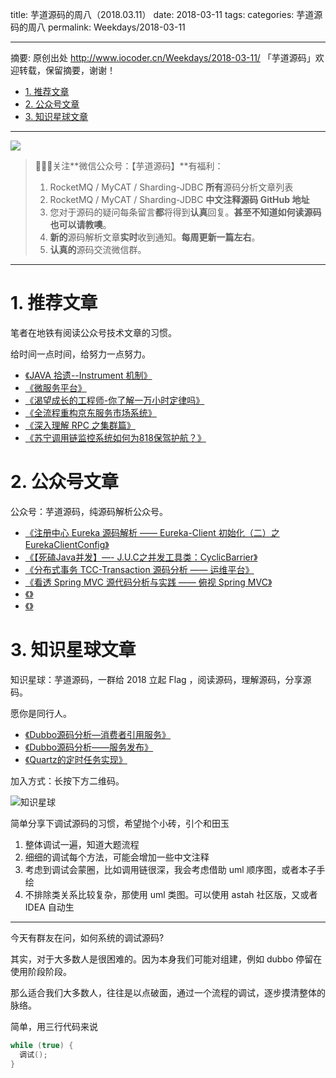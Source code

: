 title: 芋道源码的周八（2018.03.11）
date: 2018-03-11
tags:
categories: 芋道源码的周八
permalink: Weekdays/2018-03-11

-------

摘要: 原创出处 http://www.iocoder.cn/Weekdays/2018-03-11/ 「芋道源码」欢迎转载，保留摘要，谢谢！

- [1. 推荐文章](http://www.iocoder.cn/Weekdays/2018-03-11/)
- [2. 公众号文章](http://www.iocoder.cn/Weekdays/2018-03-11/)
- [3. 知识星球文章](http://www.iocoder.cn/Weekdays/2018-03-11/)

-------

![](http://www.iocoder.cn/images/common/wechat_mp_2017_07_31.jpg)

> 🙂🙂🙂关注**微信公众号：【芋道源码】**有福利：  
> 1. RocketMQ / MyCAT / Sharding-JDBC **所有**源码分析文章列表  
> 2. RocketMQ / MyCAT / Sharding-JDBC **中文注释源码 GitHub 地址**  
> 3. 您对于源码的疑问每条留言**都**将得到**认真**回复。**甚至不知道如何读源码也可以请教噢**。  
> 4. **新的**源码解析文章**实时**收到通知。**每周更新一篇左右**。  
> 5. **认真的**源码交流微信群。

-------

# 1. 推荐文章

笔者在地铁有阅读公众号技术文章的习惯。

给时间一点时间，给努力一点努力。

* [《JAVA 拾遗--Instrument 机制》](https://mp.weixin.qq.com/s?__biz=MzI0NzEyODIyOA==&mid=2247483860&idx=1&sn=5bf9cf25651f537d095bf6866e46f1ac&chksm=e9b5881fdec201094baf7b4aaacb42e70fc41e3e570b68d1da48dc419af569f231a05ca759e8&mpshare=1&scene=1&srcid=0208LtTS1MctRmWLhki196O5#rd)
* [《微服务平台》](https://mp.weixin.qq.com/s?__biz=MzI1NzQyOTM3Ng==&mid=2247484538&idx=1&sn=1551f94f2a4291e55d9f1d07a9274896&chksm=ea16de95dd615783ad60f32105db5fa38bb4bfd175e298359e4f48cda7d8070d730ce3411379&mpshare=1&scene=1&srcid=02108IEPr83lp1USwUCHY9JQ#rd)
* [《渴望成长的工程师-你了解一万小时定律吗》](https://mp.weixin.qq.com/s?__biz=MzAwMDU1MTE1OQ==&mid=2653549372&idx=1&sn=ae27a7f809a6c98430ed84c9b3b6e8b1&chksm=813a62a4b64debb2d7f93892b5ab6c7d2bf943f5e57a7a9baeab799403e02c3432dac12f670f&mpshare=1&scene=1&srcid=0208ovKwYo5XtDXmuzwJN9Ib#rd)
* [《全流程重构京东服务市场系统》](https://mp.weixin.qq.com/s?__biz=MzIwMzg1ODcwMw==&mid=2247487233&idx=1&sn=92745f976d8b3040f5880f41cab8dd6c&chksm=96c9b961a1be30779211164ba7bba67f90bb6ac3d32cde7e56218c831966dc05b252fc32a47f&mpshare=1&scene=1&srcid=0223UTVAZGr0toOVmPEMs3sk#rd)
* [《深入理解 RPC 之集群篇》](https://mp.weixin.qq.com/s?__biz=MzI0NzEyODIyOA==&mid=2247483868&idx=1&sn=c4d87865bf41259c7c623e7f004d4a57&chksm=e9b58817dec20101f7036a28ecd0319e9bc55cfee41f24bb7cf354011a496f40bc15c5fa49b1&mpshare=1&scene=1&srcid=022779I1Qv4jCFpwPfY2WHS5#rd)
* [《苏宁调用链监控系统如何为818保驾护航？》](https://mp.weixin.qq.com/s?__biz=MzIwMzg1ODcwMw==&mid=2247486749&idx=1&sn=ab3e00bbcc5f8a2b221899e2bcff3697&chksm=96c9bb7da1be326b15754cbeead8bf2bf82653558eafc7565e2b8bd8266b3a560869499bb2fb&mpshare=1&scene=1&srcid=02258A66aPKGZm4HRdmMedBc#rd)

# 2. 公众号文章

公众号：芋道源码，纯源码解析公众号。

* [《注册中心 Eureka 源码解析 —— Eureka-Client 初始化（二）之 EurekaClientConfig》](https://mp.weixin.qq.com/s?__biz=MzUzMTA2NTU2Ng==&mid=2247484183&idx=1&sn=564f2b829f90c3b33499ca5b11da11a0&chksm=fa497ca6cd3ef5b05bfcfae57f0d776caf3a36d1a4aa8c07d8066972939342f7ef402c657258#rd)
* [《【死磕Java并发】—- J.U.C之并发工具类：CyclicBarrier》](https://mp.weixin.qq.com/s?__biz=MzUzMTA2NTU2Ng==&mid=2247484184&idx=1&sn=d221688af03cbab0bf7e719fa253a266&chksm=fa497ca9cd3ef5bf394189cc2432499b93eaaf92314ee5c4dd451b6ccf3aa20ab527d56bea8e#rd)
* [《分布式事务 TCC-Transaction 源码分析 —— 运维平台》](https://mp.weixin.qq.com/s?__biz=MzUzMTA2NTU2Ng==&mid=2247484185&idx=1&sn=608a41172d0cb7c6f72e58213186f4bc&chksm=fa497ca8cd3ef5be181251d22aa64df5c779ee63cec529a0119c1f73c598115b2ade2a982ed0#rd)
* [《看透 Spring MVC 源代码分析与实践 —— 俯视 Spring MVC》](https://mp.weixin.qq.com/s?__biz=MzUzMTA2NTU2Ng==&mid=2247484187&idx=1&sn=4ddf541e7f84aeca1934403957eab61b&chksm=fa497caacd3ef5bc8a70be11220069e92a7131476382fa4316834a6c7a6f6b16b87902bdaf0c#rd)
* [《》]()
* [《》]()

# 3. 知识星球文章 

知识星球：芋道源码，一群给 2018 立起 Flag ，阅读源码，理解源码，分享源码。

愿你是同行人。

* [《Dubbo源码分析—消费者引用服务》](https://t.zsxq.com/fM7aiaQ)
* [《Dubbo源码分析——服务发布》](https://t.zsxq.com/qb6MN7U)
* [《Quartz的定时任务实现》](https://t.zsxq.com/3vjYF6a)

加入方式：长按下方二维码。

![知识星球](http://www.iocoder.cn/images/Architecture/2017_12_29/01.png)

简单分享下调试源码的习惯，希望抛个小砖，引个和田玉

1. 整体调试一遍，知道大题流程
2. 细细的调试每个方法，可能会增加一些中文注释
3. 考虑到调试会蒙圈，比如调用链很深，我会考虑借助 uml 顺序图，或者本子手绘
4. 不排除类关系比较复杂，那使用 uml 类图。可以使用 astah 社区版，又或者 IDEA 自动生

-------

今天有群友在问，如何系统的调试源码?

其实，对于大多数人是很困难的。因为本身我们可能对组建，例如 dubbo 停留在使用阶段阶段。

那么适合我们大多数人，往往是以点破面，通过一个流程的调试，逐步摸清整体的脉络。

简单，用三行代码来说

```Java
while (true) {
  调试();
}
```

